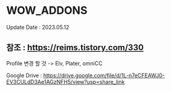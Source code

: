 # WOW_ADDONS

Update Date : 2023.05.12

## 참조 : https://reims.tistory.com/330
   Profile 변경 할 것
   -> Elv, Plater, omniCC
   
Google Drive : https://drive.google.com/file/d/1L-n7eCFEAWJ0-EV3CULdD3Ae1AGzNFH5/view?usp=share_link
